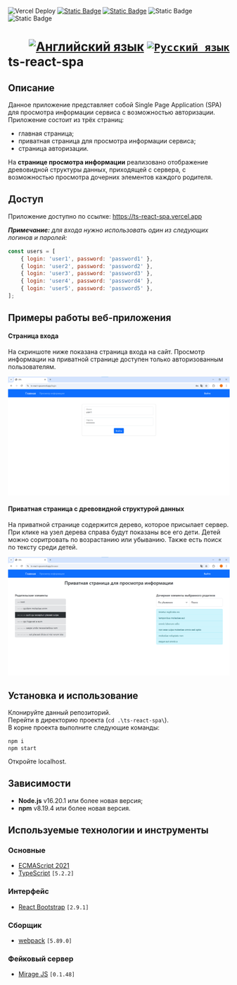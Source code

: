 ![Vercel Deploy](https://deploy-badge.vercel.app/vercel/ts-react-spa)
[![Static Badge](https://img.shields.io/badge/node-%3E%3D22.11.0-brightgreen)](https://nodejs.org/en)
[![Static Badge](https://img.shields.io/badge/npm-%3E%3D10.9.0-blue)](https://docs.npmjs.com/downloading-and-installing-node-js-and-npm)
![Static Badge](https://img.shields.io/badge/React-61DAFB?style=flat&logo=react&logoColor=black)
![Static Badge](https://img.shields.io/badge/TypeScript-3178C6?style=flat&logo=typescript&logoColor=white)

<h1>
    <div align="right">
        <a href="README.md"><img src="https://cdn.jsdelivr.net/gh/lipis/flag-icons/flags/4x3/us.svg" width="32" alt="Английский язык" title="Английский язык"/></a>
        <code><a href="#"><img src="https://cdn.jsdelivr.net/gh/lipis/flag-icons/flags/4x3/ru.svg" width="32" alt="Русский язык" title="Русский язык"/></a></code>
    </div>
    ts-react-spa
</h1>

## Описание
Данное приложение представляет собой Single Page Application (SPA) для просмотра информации сервиса с возможностью
авторизации.  
Приложение состоит из трёх страниц:
- главная страница;
- приватная страница для просмотра информации сервиса;
- страница авторизации.

На **странице просмотра информации** реализовано отображение древовидной структуры данных, приходящей с сервера,
с возможностью просмотра дочерних элементов каждого родителя.

## Доступ
Приложение доступно по ссылке: https://ts-react-spa.vercel.app

***Примечание:** для входа нужно использовать один из следующих логинов и паролей:*
```js
const users = [
    { login: 'user1', password: 'password1' },
    { login: 'user2', password: 'password2' },
    { login: 'user3', password: 'password3' },
    { login: 'user4', password: 'password4' },
    { login: 'user5', password: 'password5' },
];
```

## Примеры работы веб-приложения
#### Страница входа
На скриншоте ниже показана страница входа на сайт. Просмотр информации на приватной странице доступен только
авторизованным пользователям.

![Login page](assets/login.png)

#### Приватная страница с древовидной структурой данных
На приватной странице содержится дерево, которое присылает сервер. При клике на узел дерева справа будут показаны все
его дети. Детей можно соритровать по возрастанию или убыванию. Также есть поиск по тексту среди детей.

![Private page](assets/private.png)

## Установка и использование
Клонируйте данный репозиторий.  
Перейти в директорию проекта (`cd .\ts-react-spa\`).  
В корне проекта выполните следующие команды:
```console
npm i
npm start
```
Откройте localhost.

## Зависимости
- **Node.js** v16.20.1 или более новая версия;
- **npm** v8.19.4 или более новая версия.

## Используемые технологии и инструменты
### Основные
- [ECMAScript 2021](https://www.w3schools.com/js/js_2021.asp)
- [TypeScript](https://www.typescriptlang.org/) `[5.2.2]`
### Интерфейс
- [React Bootstrap](https://react-bootstrap.netlify.app/) `[2.9.1]`
### Сборщик
- [webpack](https://webpack.js.org/) `[5.89.0]`
### Фейковый сервер
- [Mirage JS](https://miragejs.com/) `[0.1.48]`
